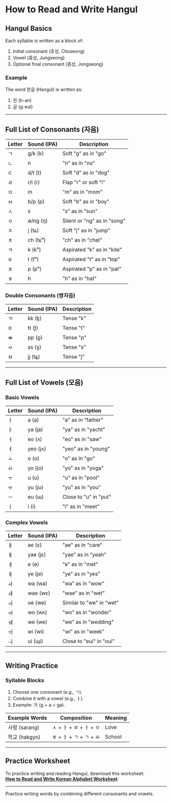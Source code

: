 # How to Read and Write Hangul

## Hangul Basics
Each syllable is written as a block of:
1. Initial consonant (초성, Choseong)
2. Vowel (중성, Jungseong)
3. Optional final consonant (종성, Jongseong)

### Example
The word 한글 (Hangul) is written as:
1. 한 (h-an)
2. 글 (g-eul)

---

## Full List of Consonants (자음)
| Letter | Sound (IPA)    | Description                 |
|--------|----------------|-----------------------------|
| ㄱ      | g/k (k)       | Soft "g" as in "go"         |
| ㄴ      | n             | "n" as in "no"             |
| ㄷ      | d/t (t)       | Soft "d" as in "dog"       |
| ㄹ      | r/l (ɾ)       | Flap "r" or soft "l"       |
| ㅁ      | m             | "m" as in "mom"            |
| ㅂ      | b/p (p)       | Soft "b" as in "boy"       |
| ㅅ      | s             | "s" as in "sun"            |
| ㅇ      | ∅/ng (ŋ)      | Silent or "ng" as in "song"|
| ㅈ      | j (tɕ)        | Soft "j" as in "jump"      |
| ㅊ      | ch (tɕʰ)      | "ch" as in "chat"          |
| ㅋ      | k (kʰ)        | Aspirated "k" as in "kite" |
| ㅌ      | t (tʰ)        | Aspirated "t" as in "top"  |
| ㅍ      | p (pʰ)        | Aspirated "p" as in "pat"  |
| ㅎ      | h             | "h" as in "hat"           |

### Double Consonants (쌍자음)
| Letter | Sound (IPA)    | Description                 |
|--------|----------------|-----------------------------|
| ㄲ      | kk (k͈)        | Tense "k"                  |
| ㄸ      | tt (t͈)        | Tense "t"                  |
| ㅃ      | pp (p͈)        | Tense "p"                  |
| ㅆ      | ss (s͈)        | Tense "s"                  |
| ㅉ      | jj (tɕ͈)       | Tense "j"                  |

---

## Full List of Vowels (모음)
### Basic Vowels
| Letter | Sound (IPA) | Description                  |
|--------|-------------|------------------------------|
| ㅏ      | a (a)       | "a" as in "father"          |
| ㅑ      | ya (ja)     | "ya" as in "yacht"          |
| ㅓ      | eo (ʌ)      | "eo" as in "saw"           |
| ㅕ      | yeo (jʌ)    | "yeo" as in "young"        |
| ㅗ      | o (o)       | "o" as in "go"             |
| ㅛ      | yo (jo)     | "yo" as in "yoga"          |
| ㅜ      | u (u)       | "u" as in "pool"           |
| ㅠ      | yu (ju)     | "yu" as in "you"           |
| ㅡ      | eu (ɯ)      | Close to "u" in "put"      |
| ㅣ      | i (i)       | "i" as in "meet"           |

### Complex Vowels
| Letter | Sound (IPA) | Description                  |
|--------|-------------|------------------------------|
| ㅐ      | ae (ɛ)      | "ae" as in "care"           |
| ㅒ      | yae (jɛ)    | "yae" as in "yeah"          |
| ㅔ      | e (e)       | "e" as in "met"            |
| ㅖ      | ye (je)     | "ye" as in "yes"           |
| ㅘ      | wa (wa)     | "wa" as in "wow"           |
| ㅙ      | wae (wɛ)    | "wae" as in "wet"          |
| ㅚ      | oe (we)     | Similar to "we" in "wet"   |
| ㅝ      | wo (wʌ)     | "wo" as in "wonder"        |
| ㅞ      | we (we)     | "we" as in "wedding"       |
| ㅟ      | wi (wi)     | "wi" as in "week"          |
| ㅢ      | ui (ɰi)     | Close to "eui" in "oui"    |

---

## Writing Practice
### Syllable Blocks
1. Choose one consonant (e.g., ㄱ).
2. Combine it with a vowel (e.g., ㅏ).
3. Example: 가 (g + a = ga).

| Example Words | Composition        | Meaning    |
|---------------|--------------------|------------|
| 사랑 (sarang) | ㅅ + ㅏ + ㄹ + ㅏ + ㅇ | Love       |
| 학교 (hakgyo) | ㅎ + ㅏ + ㄱ + ㄱ + ㅛ | School     |

---

## Practice Worksheet
To practice writing and reading Hangul, download this worksheet:  
**[How to Read and Write Korean Alphabet Worksheet](https://www.koreantopik.com/2015/11/lv1-u00-korean-alphabet-how-to-read.html)**  

---

Practice writing words by combining different consonants and vowels.
